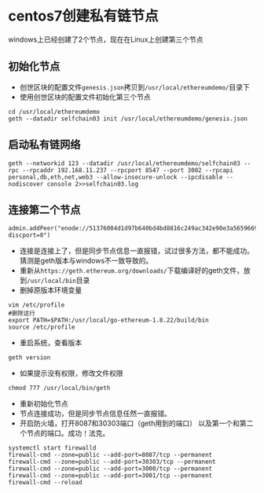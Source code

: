 # centos7创建私有链节点
windows上已经创建了2个节点，现在在Linux上创建第三个节点

## 初始化节点
- 创世区块的配置文件`genesis.json`拷贝到`/usr/local/ethereumdemo/`目录下
- 使用创世区块的配置文件初始化第三个节点
```
cd /usr/local/ethereumdemo
geth --datadir selfchain03 init /usr/local/ethereumdemo/genesis.json
```
## 启动私有链网络
```
geth --networkid 123 --datadir /usr/local/ethereumdemo/selfchain03 --rpc --rpcaddr 192.168.11.237 --rpcport 8547 --port 3002 --rpcapi personal,db,eth,net,web3 --allow-insecure-unlock --ipcdisable --nodiscover console 2>>selfchain03.log
```
## 连接第二个节点
```
admin.addPeer("enode://51376004d1d97b640bd4bd8816c249ac342e90e3a5659669dd846825a468e274e7dfe336a85a36183e932928d2c112263d7323427b97abfae9abbfca2d5635aa@192.168.11.46:3001?discport=0")
```
- 连接是连接上了，但是同步节点信息一直报错，试过很多方法，都不能成功。猜测是geth版本与windows不一致导致的。
- 重新从`https://geth.ethereum.org/downloads/`下载编译好的geth文件，放到`/usr/local/bin`目录
- 删掉原版本环境变量
```
vim /etc/profile
#删除这行
export PATH=$PATH:/usr/local/go-ethereum-1.8.22/build/bin
source /etc/profile
```
- 重启系统，查看版本
```
geth version
```
- 如果提示没有权限，修改文件权限
```
chmod 777 /usr/local/bin/geth
```
- 重新初始化节点
- 节点连接成功，但是同步节点信息任然一直报错。
- 开启防火墙，打开8087和30303端口（geth用到的端口）
以及第一个和第二个节点的端口。成功！法克。
```
systemctl start firewalld
firewall-cmd --zone=public --add-port=8087/tcp --permanent
firewall-cmd --zone=public --add-port=30303/tcp --permanent
firewall-cmd --zone=public --add-port=3000/tcp --permanent
firewall-cmd --zone=public --add-port=3001/tcp --permanent
firewall-cmd --reload
```
